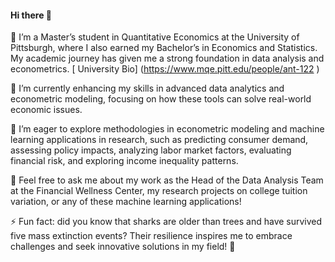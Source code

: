 #### Hi there 👋

🔭 I’m a Master’s student in Quantitative Economics at the University of Pittsburgh, where I also earned my Bachelor’s in Economics and Statistics. My academic journey has given me a strong foundation in data analysis and econometrics.  [ University Bio] (https://www.mqe.pitt.edu/people/ant-122 )

🌱 I’m currently enhancing my skills in advanced data analytics and econometric modeling, focusing on how these tools can solve real-world economic issues.

🤔 I’m eager to explore methodologies in econometric modeling and machine learning applications in research, such as predicting consumer demand, assessing policy impacts, analyzing labor market factors, evaluating financial risk, and exploring income inequality patterns.

💬 Feel free to ask me about my work as the Head of the Data Analysis Team at the Financial Wellness Center, my research projects on college tuition variation, or any of these machine learning applications!

⚡ Fun fact: did you know that sharks are older than trees and have survived five mass extinction events? Their resilience inspires me to embrace challenges and seek innovative solutions in my field! 🦈

